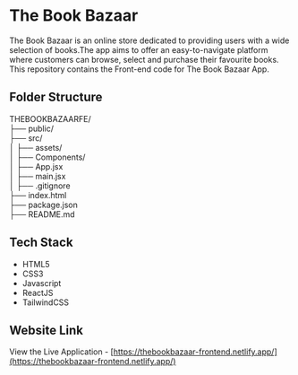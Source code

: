 # The Book Bazaar 
The Book Bazaar is an online store dedicated to providing users with a wide selection of books.The app aims to offer an easy-to-navigate platform where customers can browse, select and purchase their favourite books. This repository contains the Front-end code for The Book Bazaar App.


## Folder Structure

THEBOOKBAZAARFE/   
├── public/   
├── src/   
│ ├── assets/   
│ ├── Components/   
│ ├── App.jsx   
│ ├── main.jsx   
│
├── .gitignore   
├── index.html   
├── package.json   
├── README.md   


## Tech Stack

- HTML5
- CSS3
- Javascript
- ReactJS
- TailwindCSS


## Website Link

View the Live Application - [https://thebookbazaar-frontend.netlify.app/](https://thebookbazaar-frontend.netlify.app/)
